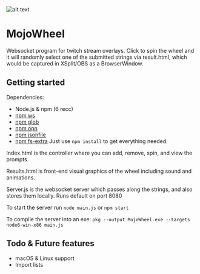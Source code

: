 ![alt text](https://stonemoney.github.io/mojowheelassets/logo.svg "MojoWheel")
# MojoWheel
Websocket program for twitch stream overlays. Click to spin the wheel and it will randomly select one of the submitted strings via result.html, which would be captured in XSplit/OBS as a BrowserWindow.

## Getting started

Dependencies:
* Node.js & npm (6 recc)
* [npm ws](https://www.npmjs.com/package/ws)
* [npm glob](https://www.npmjs.com/package/glob)
* [npm opn](https://www.npmjs.com/package/opn)
* [npm jsonfile](https://www.npmjs.com/package/jsonfile)
* [npm fs-extra](https://www.npmjs.com/package/fs-extra)
Just use ``npm install`` to get everything needed.

Index.html is the controller where you can add, remove, spin, and view the prompts.

Results.html is front-end visual graphics of the wheel including sound and animations.

Server.js is the websocket server which passes along the strings, and also stores them locally. Runs default on port 8080

To start the server run ``node main.js`` or ``npm start``

To compile the server into an exe: ``pkg --output MojoWheel.exe --targets node6-win-x86 main.js``

## Todo & Future features
* macOS & Linux support
* Import lists
